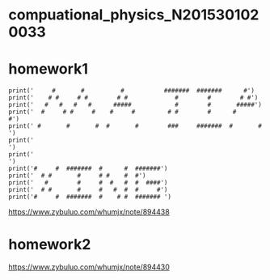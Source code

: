 # compuational_physics_N2015301020033
# homework1
    print('     #       #          #           #######  #######      #')
    print('    # #     # #        # #             #        #        # #')
    print('   #   #   #   #      #####            #        #       #####')
    print('  #     # #     #    #     #         # #        #      #     #')
    print(' #       #       #  #       #        ###     #######  #       # ')
    print('                                                                    ')
    print('                                                                  ')
    print('#     #  #######  #      #  #######')
    print('  # #       #     # #    #  #')
    print('   #        #     #  #   #  #  ####')
    print('  # #       #     #   #  #  #     #')
    print('#     #  #######  #    # #  ####### ')

https://www.zybuluo.com/whumjx/note/894438



# homework2
https://www.zybuluo.com/whumjx/note/894430
